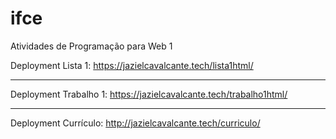 # ifce
Atividades de Programação para Web 1

Deployment Lista 1: https://jazielcavalcante.tech/lista1html/

-------------------------------------------

Deployment Trabalho 1: https://jazielcavalcante.tech/trabalho1html/

-------------------------------------------

Deployment Currículo: http://jazielcavalcante.tech/curriculo/
